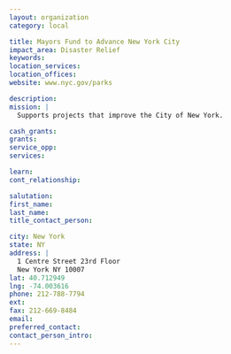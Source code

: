 ```yaml
---
layout: organization
category: local

title: Mayors Fund to Advance New York City
impact_area: Disaster Relief
keywords: 
location_services: 
location_offices: 
website: www.nyc.gov/parks

description: 
mission: |
  Supports projects that improve the City of New York.

cash_grants: 
grants: 
service_opp: 
services: 

learn: 
cont_relationship: 

salutation: 
first_name: 
last_name: 
title_contact_person: 

city: New York
state: NY
address: |
  1 Centre Street 23rd Floor  
  New York NY 10007
lat: 40.712949
lng: -74.003616
phone: 212-788-7794
ext: 
fax: 212-669-8484
email: 
preferred_contact: 
contact_person_intro: 
---
```

